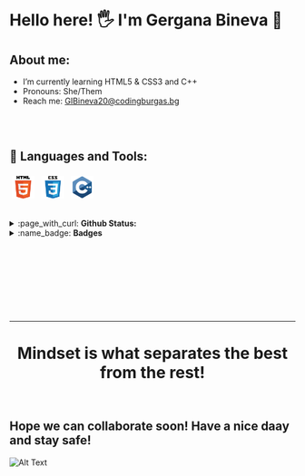 # Hello here! 🖐 I'm Gergana Bineva 📌

## About me: 
- I’m currently learning HTML5 & CSS3 and C++ 
- Pronouns: She/Them
- Reach me: GIBineva20@codingburgas.bg

<br />

<br />

## 🔧 Languages and Tools:
<p>
<img src="https://raw.githubusercontent.com/github/explore/80688e429a7d4ef2fca1e82350fe8e3517d3494d/topics/html/html.png" alt="Html" height="40" style="vertical-align:top; margin:4px">
<img src="https://raw.githubusercontent.com/github/explore/80688e429a7d4ef2fca1e82350fe8e3517d3494d/topics/css/css.png" alt="Css" height="40" style="vertical-align:top; margin:4px">
<img src="https://raw.githubusercontent.com/github/explore/80688e429a7d4ef2fca1e82350fe8e3517d3494d/topics/cpp/cpp.png" alt="C++" height="40" style="vertical-align:top; margin:4px">
</p>
<br />


<details>	
  <summary>:page_with_curl: <b>Github Status:</b></summary>

![Grade](https://github-readme-stats.vercel.app/api?username=gibineva&show_icons=true&theme=radical&count_private=true)
</details>

<details>
  <summary>:name_badge: <b>Badges</b></summary>

<code><a href ="https://www.credly.com/earner/earned/badge/6012dd93-5c97-4f6c-a130-292e9f61733f"><img alt="Word Office 2016" width="50px" src="https://images.credly.com/size/340x340/images/fd092703-61db-4e9f-9c7c-2211d44ca87d/MOS_Word.png" ></a></code>
<code><a href ="https://www.credly.com/earner/earned/badge/51f3d81a-190e-46a3-ad6f-500878bfe688"><img alt="HTML and CSS" width="50px" src="https://images.credly.com/size/340x340/images/241488f4-9110-41aa-804e-51a8f8ba430d/MTA-Introduction_to_Programming_Using_HTML_and_CSS-600x600.png" ></a></code>
</details>  

<br><br><br><br><br><br><br>
 
<hr>
  
<div align="center">

# Mindset is what separates the best from the rest!

</div>


<br />

## Hope we can collaborate soon! Have a nice daay and stay safe!
![Alt Text](https://blog.sciencemuseum.org.uk/wp-content/uploads/2017/10/Pacman.gif)
